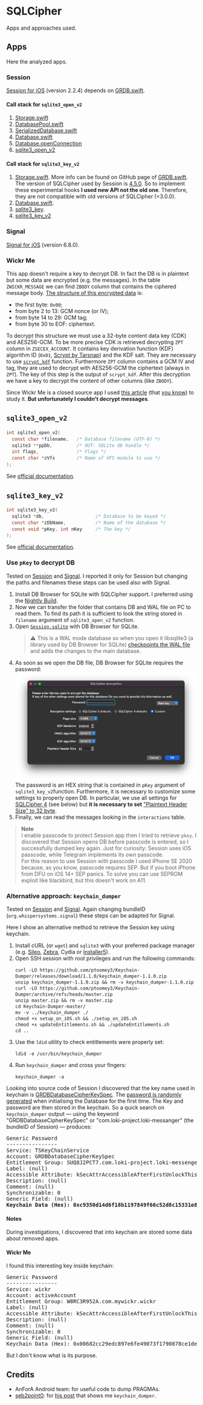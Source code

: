 # SQLCipher

Apps and approaches used.

## Apps

Here the analyzed apps.

### Session

[Session for iOS](https://github.com/oxen-io/session-ios) (version 2.2.4) depends on [GRDB.swift](https://github.com/groue/GRDB.swift).

#### Call stack for `sqlite3_open_v2`

1. [Storage.swift](https://github.com/oxen-io/session-ios/blob/8976ab5f5f0a63db232e3278b23ccfe808e800fc/SessionUtilitiesKit/Database/Storage.swift#L89-L91)
2. [DatabasePool.swift](https://github.com/groue/GRDB.swift/blob/ba68e3b02d9ed953a0c9ff43183f856f20c9b7ce/GRDB/Core/DatabasePool.swift#L29-L44)
3. [SerializedDatabase.swift](https://github.com/groue/GRDB.swift/blob/ba68e3b02d9ed953a0c9ff43183f856f20c9b7ce/GRDB/Core/SerializedDatabase.swift#L46-L49)
4. [Database.swift](https://github.com/groue/GRDB.swift/blob/ba68e3b02d9ed953a0c9ff43183f856f20c9b7ce/GRDB/Core/Database.swift#L303)
5. [Database.openConnection](https://github.com/groue/GRDB.swift/blob/ba68e3b02d9ed953a0c9ff43183f856f20c9b7ce/GRDB/Core/Database.swift#L321-L342)
6. [sqlite3_open_v2](https://github.com/groue/GRDB.swift/blob/ba68e3b02d9ed953a0c9ff43183f856f20c9b7ce/GRDB/Core/Database.swift#L324)

#### Call stack for `sqlite3_key_v2`

1. [Storage.swift](https://github.com/oxen-io/session-ios/blob/8976ab5f5f0a63db232e3278b23ccfe808e800fc/SessionUtilitiesKit/Database/Storage.swift#L62-L87).
   More info can be found on GitHub page of [GRDB.swift](https://github.com/groue/GRDB.swift/blob/master/README.md#creating-or-opening-an-encrypted-database).
   The version of SQLCipher used by Session is [4.5.0](https://github.com/oxen-io/session-ios/blob/8976ab5f5f0a63db232e3278b23ccfe808e800fc/Podfile#L13-L14).
   So to implement these experimental hooks **I used new API not the old one**.
   Therefore, they are not compatible with old versions of SQLCipher (&lt;3.0.0).
2. [Database.swift](https://github.com/groue/GRDB.swift/blob/ba68e3b02d9ed953a0c9ff43183f856f20c9b7ce/GRDB/Core/Database.swift#L1587-L1603).
3. [sqlite3_key](https://github.com/sqlcipher/sqlcipher/blob/8763afaf13231cb1fc835b52c94ada23f8e47b3d/src/crypto.c#L914-L917).
4. [sqlite3_key_v2](https://github.com/sqlcipher/sqlcipher/blob/8763afaf13231cb1fc835b52c94ada23f8e47b3d/src/crypto.c#L919-L928)

### Signal

[Signal for iOS](https://apps.apple.com/us/app/signal-private-messenger/id874139669) (version 6.8.0).

### Wickr Me

This app doesn't require a key to decrypt DB.
In fact the DB is in plaintext but some data are encrypted (e.g. the messages).
In the table `ZWICKR_MESSAGE` we can find `ZBODY` column that contains the ciphered message body.
[The structure of this encrypted data](https://oops.math.spbu.ru/SE/diploma/2021/pi/Cherniavskii-report.pdf#page=14) is:
- the first byte: `0x00`;
- from byte 2 to 13: GCM nonce (or IV);
- from byte 14 to 29: GCM tag;
- from byte 30 to EOF: ciphertext.

To decrypt this structure we must use a 32-byte content data key (CDK) and AES256-GCM.
To be more precise CDK is retrieved decrypting `ZPT` column in `ZSECEX_ACCOUNT`.
It contains key derivation function (KDF) algorithm ID (`0x01`, [Scrypt by Tarsnap](https://github.com/Tarsnap/scrypt)) and the KDF salt.
They are necessary to use [`scrypt_kdf`](https://github.com/Tarsnap/scrypt#using-scrypt-as-a-kdf) function.
Furthermore `ZPT` column contains a GCM IV and tag, they are used to decrypt with AES256-GCM the ciphertext (always in `ZPT`).
The key of this step is the output of `scrypt_kdf`.
After this decryption we have a key to decrypt the content of other columns (like `ZBODY`).

Since Wickr Me is a closed source app I used [this article](https://www.sciencedirect.com/science/article/pii/S2666281721000366) (that [you know](https://people.unipmn.it/sguazt/publication/anglano-2021-useraction/Anglano-2021-UserAction.pdf#page=13)) to study it.
**But unfortunately I couldn't decrypt messages**.

## `sqlite3_open_v2`
```c
int sqlite3_open_v2(
  const char *filename,   /* Database filename (UTF-8) */
  sqlite3 **ppDb,         /* OUT: SQLite db handle */
  int flags,              /* Flags */
  const char *zVfs        /* Name of VFS module to use */
);
```
See [official documentation](https://www.sqlite.org/c3ref/open.html).

## `sqlite3_key_v2`
```c
int sqlite3_key_v2(
  sqlite3 *db,                   /* Database to be keyed */
  const char *zDbName,           /* Name of the database */
  const void *pKey, int nKey     /* The key */
);
```
See [official documentation](https://www.zetetic.net/sqlcipher/sqlcipher-api/#sqlite3_key).

### Use `pKey` to decrypt DB

Tested on [Session](#session) and [Signal](#signal).
I reported it only for Session but changing the paths and filenames these steps can be used also with Signal.

1. Install DB Browser for SQLite with SQLCipher support. I preferred using the [Nightly Build](https://nightlies.sqlitebrowser.org/latest/).
2. Now we can transfer the folder that contains DB and WAL file on PC to read them.
   To find its path it is sufficient to look the string stored in `filename` argument of `sqlite3_open_v2` function.
3. Open [`Session.sqlite`](https://github.com/oxen-io/session-ios/blob/8976ab5f5f0a63db232e3278b23ccfe808e800fc/SessionUtilitiesKit/Database/Storage.swift#L10) with DB Browser for SQLite.
   > :warning: This is a WAL mode database so when you open it libsqlite3 (a library used by DB Browser for SQLite) [checkpoints the WAL file](https://sqliteforensictoolkit.com/forensic-examination-of-sqlite-write-ahead-log-wal-files/) and adds the changes to the main database.
4. As soon as we open the DB file, DB Browser for SQLite requires the password:</br>
   ![SQLCipher settings](../../docs/images/db4s.png?raw=true "SQLCipher settings")</br>
   The password is an HEX string that is contained in `pKey` argument of `sqlite3_key_v2`function.
   Furthermore, it is necessary to customize some settings to properly open DB.
   In particular, we use all settings for [SQLCipher 4](https://www.zetetic.net/sqlcipher/design/) (see below) but **it is necessary to set** ["Plaintext Header Size" to 32 byte](https://github.com/oxen-io/session-ios/blob/8976ab5f5f0a63db232e3278b23ccfe808e800fc/SessionUtilitiesKit/Database/Storage.swift#L81-L86).
5. Finally, we can read the messages looking in the `interactions` table.

> **Note**<br/>
> I enable passcode to protect Session app then I tried to retrieve `pkey`.
> I discovered that Session opens DB before passcode is entered, so I successfully dumped key again.
> Just for curiosity: Session uses iOS passcode, while Telegram implements its own passcode.<br/>
> For this reason to use Session with passcode I used iPhone SE 2020 because, as you know, passcode requires SEP.
> But if you boot iPhone from DFU on iOS 14+ SEP panics.
> To solve you can use SEPROM exploit like blackbird, but this doesn't work on A11.

### Alternative approach: `keychain_dumper`

Tested on [Session](#session) and [Signal](#signal).
Again changing bundleID (`org.whispersystems.signal`) these steps can be adapted for Signal.

Here I show an alternative method to retrieve the Session key using keychain.
1. Install cURL (or `wget`) and `sqlite3` with your preferred package manager (e.g. [Sileo](https://getsileo.app/), [Zebra](https://getzbra.com/), Cydia or [Installer5](https://apptapp.me/repo/)).
2. Open SSH session with root privileges and run the following commands:
   ```shell
   curl -LO https://github.com/ptoomey3/Keychain-Dumper/releases/download/1.1.0/keychain_dumper-1.1.0.zip
   unzip keychain_dumper-1.1.0.zip && rm -v keychain_dumper-1.1.0.zip
   curl -LO https://github.com/ptoomey3/Keychain-Dumper/archive/refs/heads/master.zip
   unzip master.zip && rm -v master.zip
   cd Keychain-Dumper-master/
   mv -v ../keychain_dumper ./
   chmod +x setup_on_iOS.sh && ./setup_on_iOS.sh
   chmod +x updateEntitlements.sh && ./updateEntitlements.sh
   cd ..
   ```
3. Use the `ldid` utility to check entitlements were properly set:
   ```shell
   ldid -e /usr/bin/keychain_dumper
   ```
4. Run `keychain_dumper` and cross your fingers:
   ```shell
   keychain_dumper -a
   ```
Looking into source code of Session I discovered that the key name used in keychain is [GRDBDatabaseCipherKeySpec](https://github.com/oxen-io/session-ios/blob/9a4988f2126135950a2a8d7c43873433aec6b751/SessionUtilitiesKit/Database/Storage.swift#L12).
The [password is randomly generated](https://github.com/oxen-io/session-ios/blob/9a4988f2126135950a2a8d7c43873433aec6b751/SessionUtilitiesKit/Database/Storage.swift#L252-L263) when initialising the Database for the first time. 
The Key and password are then stored in the keychain.
So a quick search on `keychain_dumper` output &mdash; using the keyword "GRDBDatabaseCipherKeySpec" or "com.loki-project.loki-messanger" (the bundleID of Session) &mdash; produces:
<pre>
Generic Password
----------------
Service: TSKeyChainService
Account: GRDBDatabaseCipherKeySpec
Entitlement Group: SUQ8J2PCT7.com.loki-project.loki-messenger
Label: (null)
Accessible Attribute: kSecAttrAccessibleAfterFirstUnlockThisDeviceOnly, protection level 4
Description: (null)
Comment: (null)
Synchronizable: 0
Generic Field: (null)
<b>Keychain Data (Hex): 0xc9350d14d6f18b1197849f66c52d8c15331e814b439af4bb5179e745dcfe744c838235f3f339061ef547609f20972196</b>
</pre>

#### Notes

During investigations, I discovered that into keychain are stored some data about removed apps.

#### Wickr Me

I found this interesting key inside keychain:
<pre>
Generic Password
----------------
Service: wickr
Account: activeAccount
Entitlement Group: W8RC3R952A.com.mywickr.wickr
Label: (null)
Accessible Attribute: kSecAttrAccessibleAfterFirstUnlockThisDeviceOnly, protection level 4
Description: (null)
Comment: (null)
Synchronizable: 0
Generic Field: (null)
Keychain Data (Hex): 0x00682cc29edc897e6fe49073f1790878ce1dea50b01a5e547c68a3173368e84de1
</pre>
But I don't know what is its purpose.

## Credits

- AnForA Android team: for useful code to dump PRAGMAs.
- [seb2point0](https://github.com/seb2point0): for [his post](https://cight.co/backup-signal-ios-jailbreak/) that shows me `keychain_dumper`.
